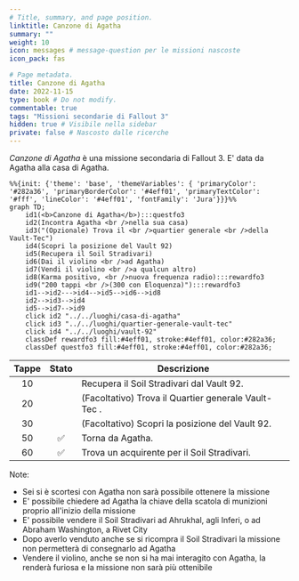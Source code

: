 ```yaml
---
# Title, summary, and page position.
linktitle: Canzone di Agatha
summary: ""
weight: 10
icon: messages # message-question per le missioni nascoste
icon_pack: fas

# Page metadata.
title: Canzone di Agatha
date: 2022-11-15
type: book # Do not modify.
commentable: true
tags: "Missioni secondarie di Fallout 3"
hidden: true # Visibile nella sidebar
private: false # Nascosto dalle ricerche
---
```



*Canzone di Agatha* è una missione secondaria di Fallout 3. E' data da Agatha alla casa di Agatha.


```mermaid
%%{init: {'theme': 'base', 'themeVariables': { 'primaryColor': '#282a36', 'primaryBorderColor': '#4eff01', 'primaryTextColor': '#fff', 'lineColor': '#4eff01', 'fontFamily': 'Jura'}}}%%
graph TD;
    id1(<b>Canzone di Agatha</b>):::questfo3
    id2(Incontra Agatha <br />nella sua casa)
    id3("(Opzionale) Trova il <br />quartier generale <br />della Vault-Tec")
    id4(Scopri la posizione del Vault 92)
    id5(Recupera il Soil Stradivari)
    id6(Dai il violino <br />ad Agatha)
    id7(Vendi il violino <br />a qualcun altro) 
    id8(Karma positivo, <br />nuova frequenza radio):::rewardfo3
    id9("200 tappi <br />(300 con Eloquenza)"):::rewardfo3
    id1-->id2--->id4-->id5-->id6-->id8
    id2-->id3-->id4
    id5-->id7-->id9
    click id2 "../../luoghi/casa-di-agatha"
    click id3 "../../luoghi/quartier-generale-vault-tec"
    click id4 "../../luoghi/vault-92"
    classDef rewardfo3 fill:#4eff01, stroke:#4eff01, color:#282a36;
    classDef questfo3 fill:#4eff01, stroke:#4eff01, color:#282a36;
```

| Tappe |       Stato        | Descrizione                                          |
| :---: | :----------------: | ---------------------------------------------------- |
|  10   |                    | Recupera il Soil Stradivari dal Vault 92.            |
|  20   |                    | (Facoltativo) Trova il Quartier generale Vault-Tec . |
|  30   |                    | (Facoltativo) Scopri la posizione del Vault 92.      |
|  50   | :white_check_mark: | Torna da Agatha.                                     |
|  60   | :white_check_mark: | Trova un acquirente per il Soil Stradivari.          |



Note:
- Sei si è scortesi con Agatha non sarà possibile ottenere la missione
- E' possibile chiedere ad Agatha la chiave della scatola di munizioni proprio all'inizio della missione
- E' possibile vendere il Soil Stradivari ad Ahrukhal, agli Inferi, o ad Abraham Washington, a Rivet City
- Dopo averlo venduto anche se si ricompra il Soil Stradivari la missione non permetterà di consegnarlo ad Agatha
- Vendere il violino, anche se non si ha mai interagito con Agatha, la renderà furiosa e la missione non sarà più ottenibile